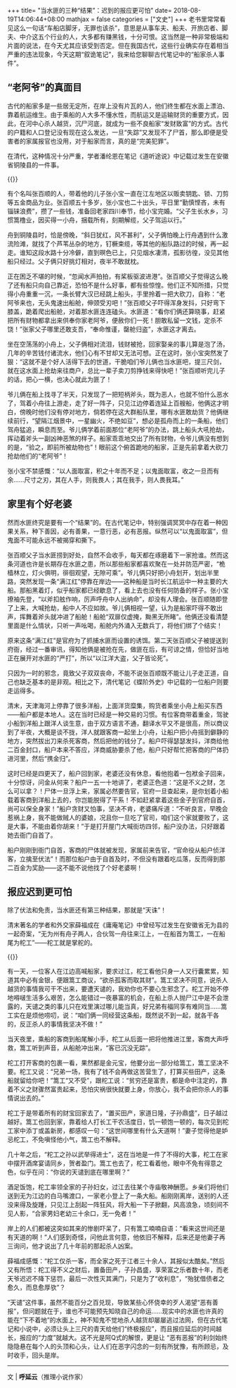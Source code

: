 +++
title= "当水匪的三种“结果”：迟到的报应更可怕"
date= 2018-08-19T14:06:44+08:00
mathjax = false
categories = ["文史"]
+++
老书里常常看见这么一句话“车船店脚牙，无罪也该杀”，意思是从事车夫、船夫、开旅店者、脚夫、中介这五个行业的人，大多都有赚黑钱，十分可恨。这当然是一种非常极端和片面的说法，在今天尤其应该受到否定。但在我国古代，这些行业确实存在着相当严重的违法现象，今天这期“叙诡笔记”，我来给您聊聊古代笔记中的“船家杀人事件”。

## “老阿爷”的真面目

古代的船家多是一些居无定所，在岸上没有片瓦的人，他们终生都在水面上漂泊、靠着航运维生。由于乘船的人大多不懂水性，而航运又是运输财货的重要方式，因此，在河中心杀人越货，沉尸河底，就成为一些不良船家“发财致富”的方式。古代的户籍和人口登记没有现在这么发达，一旦“失踪”又发现不了尸首，那么即便是受害者的家属报官也没用，对于船家而言，真的是“完美犯罪”。

在清代，这种情况十分严重，学者潘纶恩在笔记《道听途说》中记载过发生在安徽省铜陵县的一件事。

{{<img src="https://ian2.oss-cn-hangzhou.aliyuncs.com/2019-03-09-045139.jpg" alt="">}}

有个名叫张百顺的人，带着他的儿子张小宝一直在江左地区以贩卖钥匙、锁、刀剪等五金商品为业。张百顺五十多岁，张小宝也二十出头，平日里“勤慎悭吝，未有锱铼浪费”，攒了一些钱，准备回老家四川奉节，给小宝完婚。“父子生长水乡，习惯篙橹业，因买得一小舟，捆载所有，刻期解缆，父子驾运以行。”

舟到铜陵县时，恰是傍晚，“斜日犹红，风不甚利”，父子俩怕晚上行舟遇到什么激流险滩，就找了个芦苇丛杂的地方，钉橛束缆，等其他的船队路过的时候，再一起走。谁知这段水路十分冷僻，直到暝色已上，只见烟水凄清，孤影彷徨，没见其他船只经过。父子俩只好挑灯相对，夜半不敢就枕。

正在困乏不堪的时候，“忽闻水声拍拍，有桨板驱波进港”。张百顺父子觉得这么晚了还有船只向自己靠近，恐怕不是什么好事，都有些惊惶。他们正不知所措，只觉得小舟重重一沉，一条长臂大汉已经跳上船头，手里拎着一把大砍刀，自称：“老阿爷来也，无头鬼速出船舱，伸颈受刃吧！”张百顺父子吓得浑身发抖，只好弯下膝盖，跪着爬出船舱，对着那水匪连连磕头。水匪道：“看你们俩还算晓事，赶紧把所有财物都拿出来供奉你家老阿爷，便赦你们一死！胆敢私留一文钱，定杀不饶！”张家父子哪里还敢支吾，“奉命惟谨，罄舱归盗”，水匪这才离去。

坐在空荡荡的小舟上，父子俩相对流泪，钱财被抢，回家娶亲的事儿算是泡了汤，几年的辛苦钱付诸流水，他们心有不甘却又无法可想。正在这时，张小宝突然发了狠：“这就不是个好人活得下去的世道，干脆咱们爷儿俩也当水匪吧，提三尺剑，就在这水面上抢劫来往商户，总比一辈子卖刀剪挣钱来得快吧！”张百顺听完儿子的话，把心一横，也决心就此为匪了！

爷儿俩在船上找寻了半天，只发现了一把短柄斧头，既为恶人，也就不怕什么恶水了，驾着小舟往上游走，走了好一阵子，只见江边停着连延上百艘船，他俩这才明白，傍晚时他们没有停对地方，倘若停在这大群船队里，哪有水匪敢劫货？他俩继续前行，“望隔江烟景中，一星幽火，不绝如豆”，想必是孤舟而上的一条船，他们驾舟猛追，瞬息而至。爷儿俩学着前面那位“老阿爷”的办法，跳上船头大吼抢劫，挥动着斧头一副凶神恶煞的样子。船家乖乖地交出了所有财物，令爷儿俩没有想到的是，“验之，即前所被劫物也”！眼前这个俯首跪地的船家，正是先前拿着大砍刀抢劫他们的“老阿爷”！

张小宝不禁感慨：“以人面取富，积之十年而不足；以鬼面取富，收之一旦而有余……尺寸之刃，其在人手，则我畏人；其在我手，则人畏我耳。”

## 家里有个好老婆

然而水匪终究是要有一个“结果”的。在古代笔记中，特别强调冥冥中存在着一种因果关系，种下善因，必有善果，一意行恶，必有恶报。纵然可以“以鬼面取富”，但鬼面不可能永远不被揭穿和撕下。

张百顺父子当水匪捞到好处，自然不会收手，每天都在琢磨着下一家抢谁。然而这条河道也许是长期存在水匪之患，所以那些船家都喜欢聚在一处并防范严密，“桅樯林立，灯火俱明，徘徊观望，无隙可乘”。爷儿俩只好把小舟划开，划出半里路，突然发现一条“满江红”停靠在岸边——这种船是当时长江航运中一种主要的大船。那船黑着灯，似乎船家都已经歇息了，看上去也没有任何防备的样子。张小宝撩袖先登，“以斧扣舷作响，厉声呼舟中人出纳命”，却没有人理会。张百顺随即登了上来，大喊抢劫，船中人不应如故。爷儿俩相视一望，认为是船家吓得不敢出声，挥舞着斧头就冲进了船舱！船舱“双扉仅虚掩，黝黑无所睹”。他俩还没看清楚里面是什么情状，只听一声吆喝，船舱内外涌入无数兵丁，将他们绑了个结实！

原来这条“满江红”是官府为了抓捕水匪而设置的诱饵。第二天张百顺父子被提送到府衙，经过一番审讯，得知他俩是被抢在先，做匪在后，有可谅之情，但恰好当地正在展开对水匪的“严打”，所以“以江洋大盗，父子皆论死”。

只因为一时的邪念，竟致父子双双丧命，不能不说张百顺既不能让儿子走正道，自己也缺乏基本的是非观。相比之下，清代笔记《蝶阶外史》中记载的一位船户则要走运得多。

清末，天津海河上停靠了很多洋船，上面洋货糜集，购货者乘坐小舟上船买东西——船户都是本地人。这在当时已经是一种交易的习惯。有位客商带着重金，驾驶小船到洋船上跟洋人谈生意，由于双方语言不通，翻译水平又不是很高，所以商议到了半夜，大概是谈不拢，洋人就跟客商一起坐上小舟，让船户把小舟摇到僻静的地方，突然拔出刀来杀死客商，然后把他的钱分了。船户吓得瑟瑟发抖，洋商给他二百金封口，船户本来不答应，洋商威胁要杀了他，船户只好帮忙把客商的尸体扔进河里，然后“携金归”。

这时已经是四更天了，船户回到家，老婆还没有休息，看他抱着一包袱金子回来，十分惊讶，问金从何来？船户一五一十地讲了，老婆正色道：“这是不义之财，怎么可以拿？！尸体一旦浮上来，家属必然要告官，官府一旦查起来，是你划着小船载着客商到洋船上去的，你岂能脱得了干系！不如赶紧拿着这些金子到官府自首，尚可以保全身家！”船户贪财又怕事，坚决不肯，老婆痛斥道：“不听良言，早晚会惹祸上身，我不能做贼人的婆娘，况且你一旦吃了官司，咱们这个家就要败了，这是大事，不能由着你胡来！”于是打开屋门大喊街坊四邻，船户没办法，只好跟着她去衙门自首了。

船户刚刚到衙门自首，客商的尸体就被发现，家属前来告官，“官命役从船户侦洋客，立擒至伏法”！而那位船户由于自首及时，不但没有跟着吃瓜落，反而得到那二百金为奖励——这不能不说他找了个好老婆啊！

## 报应迟到更可怕

除了伏法和免责，当水匪还有第三种结果，那就是“天诛”！

清末著名的学者和外交家薛福成在《庸庵笔记》中曾经写过发生在安徽省无为县的一起奇案，“无为州有舟子两人，合伙驾一舟往来江上，一在船首为篙工，一在船尾为柁工”——柁工就是掌舵的。

{{<img src="https://ian2.oss-cn-hangzhou.aliyuncs.com/2019-03-09-045150.jpg" alt="">}}

有一天，一位客人在江边高喊船家，要求过江，柁工看他只身一人又行囊累累，知道其中必有金银，便跟篙工商议，“欲杀孤客而取其财”。篙工坚决不同意，说杀人越货的事情我可干不出来，要遭天谴的，我劝你也不要心生邪念了。柁工开始不停地嘚啵生活多么艰苦，怎么能错过一夜暴富的机会，在船上杀人抛尸江中是不会泄露的，天谴之类的事儿只在戏里演过哪儿能当真，好兄弟有福同享有难同当……篙工实在是烦他唠叨，说：“咱们俩一同经营这条船，既然说不到一起，就各干各的，反正杀人的事情我坚决不做！”

当天夜里，乘船的客商到船尾解小手，柁工从后面一把将他推进江里，客商大声呼救，篙工听到声音，从船舱冲出来，“客已沉没无踪”。

柁工打开客商的包裹一看，果然都是金元宝，他要分出一部分给篙工，篙工坚决不要。柁工又说：“兄弟一场，我有了钱不会再做这苦营生了，打算买些田产，这条船就留给你吧！”篙工“又不受”，跟柁工说：“贫穷还是富贵，都是命中注定的，靠着不义之财骤然富贵起来，恐怕灾祸很快就要上身，你放心，我不会把你杀人的事情说出去的。”

柁工于是带着所有的财宝回家去了，“置买田产，家道日隆，子孙鼎盛”，日子越过越好。篙工也回到家，靠着给人打长工干农活度日，饥一顿饱一顿的，每次见到柁工家中添丁或盖新房，都感叹一句：“这世间哪里有什么天道啊！”妻子觉得他是妒忌柁工，不免嗔怪他小气，篙工也不解释。

几十年之后，“柁工之孙以武举得进士”，这在当地是一件了不得的大事，柁工在家中摆开酒席宴请同乡，贺者盈门。篙工也去了，柁工看着他，眼中不免有得意之色，似乎在问：“你说的天谴到底在哪里啊？”

酒足饭饱，柁工率领全家的子孙妇女，过江去往某个寺庙敬神酬愿。乡亲们将他们送到无为江边的白马嘴渡口，一家老小登上了一条大船。船刚刚离岸，送别的人还没来得及旋踵，只见江上刮起一阵狂风，将大船一下子掀翻，风高浪急，顷刻间不见人影，“合家男妇老幼三十余口，无一免者！”

岸上的人们都被这突如其来的惨剧吓呆了，只有篙工喃喃自语：“看来这世间还是有天道的啊！”人们感到奇怪，问他此言何意，他依旧不解释，后来还是他妻子再三询问，他才说出了几十年前的那起杀人凶案。

薛福成感慨：“柁工仅杀一客，而全家之死于江者三十余人，其报似太酷矣。”然后又有所悟：柁工得不义之财后，置备田产，子孙昌盛，享荣富之乐者数十年，而老天爷迟迟不降下惩罚，最后一次性灭其满门，只是为了“收利息”，“殆犹借债者之愈久，而息愈厚欤”？

“天谴”这件事，虽然不能百分之百兑现，导致某些心怀侥幸的歹人渴望“恶有善报”，但问题就在于，谁也不可能预先知晓自己的命运……现实中的水匪也许真的能在“下不着地”的水面上，神不知鬼不觉地杀人越货却屡屡逃过法网，但在古代笔记和小说中，必须让头上三尺的青天给他们“终极报应”，而且报应延后的时间越长，报应的“力度”就越大。这不光是阿Q式的解恨，更是让 “恶有恶报”的利剑始终隐隐悬在每个人的头顶和心头，让人们在恶字闪念的一刻有所犹豫，有所顾忌，及时收手，回头是岸。

---
文 | **呼延云**（推理小说作家）
